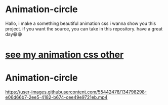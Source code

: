 # Animation-circle
Hallo, i make a something beautiful animation css
i wanna show you this project.
if you want the source, you can take in this repository.
have a great day😁😁

# [see my animation css other](https://github.com/rizkimaulana51/animation-hearts)









# Animation-circle

https://user-images.githubusercontent.com/55442478/134798298-e06d66b7-2ee5-4182-b674-cee49e9721eb.mp4




